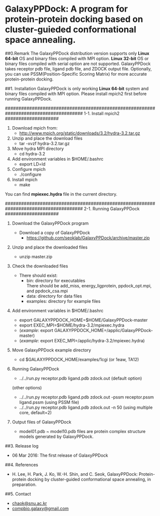 # GalaxyPPDock: A program for protein-protein docking based on cluster-guieded conformational space annealing.

##0.Remark
The GalaxyPPDock distribution version supports only **Linux 64-bit** OS and binary files compiled with MPI option.
**Linux 32-bit** OS or binary files compiled with serial option are not supported.
GalaxyPPDock takes receptor pdb file, ligand pdb file, and ZDOCK output file.
Optionally, you can use PSSM(Position-Specific Scoring Matrix) for more accurate protein-protein docking.

##1. Installation
GalaxyPPDock is only working **Linux 64-bit** system and binary files compiled with MPI option.
Please install mpich2 first before running GalaxyPPDock.

#####################################################################################
1-1. Install mpich2
####################
1. Download mpich from:
   * http://www.mpich.org/static/downloads/3.2/hydra-3.2.tar.gz
2. Unzip and place the download files
   * tar -xvzf hydra-3.2.tar.gz
3. Move hydra MPI directory
   * cd hydra-3.2
4. Add environment variables in $HOME/.bashrc
   * export LD=ld
5. Configure mpich
   * ./configure
6. Install mpich
   * make

You can find **mpiexec.hydra** file in the current directory.

#####################################################################################
2-1. Running GalaxyPPDock
####################
1. Download the GalaxyPPDock program
   * Download a copy of GalaxyPPDock
      * https://github.com/seoklab/GalaxyPPDock/archive/master.zip
2. Unzip and place the downloaded files
   * unzip master.zip

3. Check the downloaded files
   * There should exist:
      * bin: directory for executables  
      There should be add_miss, energy_ligprotein, ppdock_opt.mpi, and ppdock_csa.mpi
      * data: directory for data files
      * examples: directory for example files

4. Add environment variables in $HOME/.bashrc
   * export GALAXYPPDOCK_HOME=$HOME/GalaxyPPDock-master
   * export EXEC_MPI=$HOME/hydra-3.2/mpiexec.hydra
   * (*example*: export GALAXYPPDOCK_HOME=/applic/GalaxyPPDock-master)
   * (*example*: export EXEC_MPI=/applic/hydra-3.2/mpiexec.hydra)

5. Move GalaxyPPDock example directory
   * cd $GALAXYPPDOCK_HOME/examples/1cgi (or 1eaw, TA12)

6. Running GalaxyPPDock
   * ../../run.py receptor.pdb ligand.pdb zdock.out (default option)

   (other options)
   * ../../run.py receptor.pdb ligand.pdb zdock.out -pssm receptor.pssm ligand.pssm (using PSSM file)
   * ../../run.py receptor.pdb ligand.pdb zdock.out -n 50 (using multiple core, default=2)

7. Output files of GalaxyPPDock
   * model01.pdb ~ model10.pdb files are protein complex structure models generated by GalaxyPPDock.

##3. Release log
   * 06 Mar 2016: The first release of GalaxyPPDock

##4. References
   * H. Lee, H. Park, J. Ko, W.-H. Shin, and C. Seok, GalaxyPPDock: Protein-protein docking by cluster-guided conformational space annealing, in preparation.

##5. Contact
   * chaok@snu.ac.kr
   * compbio.galaxy@gmail.com
